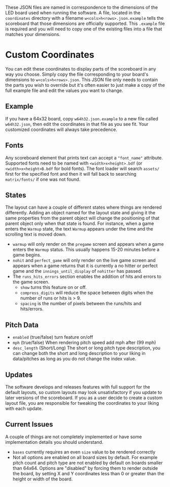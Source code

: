 These JSON files are named in correspondence to the dimensions of the LED board used when running the software. A file, located in the `coordinates` directory with a filename `w<cols>h<rows>.json.example` tells the scoreboard that those dimensions are officially supported. This `.example` file is required and you will need to copy one of the existing files into a file that matches your dimensions.

# Custom Coordinates
You can edit these coordinates to display parts of the scoreboard in any way you choose. Simply copy the file corresponding to your board's dimensions to `w<cols>h<rows>.json`. This JSON file only needs to contain the parts you wish to override but it's often easier to just make a copy of the full example file and edit the values you want to change.

## Example
If you have a 64x32 board, copy `w64h32.json.example` to a new file called `w64h32.json`, then edit the coordinates in that file as you see fit. Your customized coordinates will always take precedence.

## Fonts
Any scoreboard element that prints text can accept a `"font_name"` attribute. Supported fonts need to be named with `<width>x<height>.bdf` (or `<width>x<height>B.bdf` for bold fonts). The font loader will search `assets/` first for the specified font and then it will fall back to searching `matrix/fonts/` if one was not found.

## States
The layout can have a couple of different states where things are rendered differently. Adding an object named for the layout state and giving it the same properties from the parent object will change the positioning of that parent object only when that state is found. For instance, when a game enters the `Warmup` state, the text `Warmup` appears under the time and the scrolling text is moved down.
* `warmup` will	only render on the `pregame` screen and appears when a game enters the `Warmup` status. This usually happens 15-20 minutes before a game begins.
* `nohit` and `perfect_game` will only render on the live game screen and appears when a game returns that it is currently a no hitter or perfect game and the `innings_until_display` of `nohitter` has passed.
* The `runs_hits_errors` section enables the addition of hits and errors to the game screen.  
  * `show` turns this feature on or off.
  * `compress_digits` will reduce the space between digits when the number of runs or hits is > 9.
  * `spacing` is the number of pixels between the runs/hits and hits/errors.

## Pitch Data
* `enabled` (true/false) turn feature on/off
* `mph` (true/false) When rendering pitch speed add mph after (99 mph)
* `desc_length` (Short/Long) The short or long pitch type description, you can change both the short and long description to your liking in data/pitches as long as you do not change the index value.  

## Updates
The software develops and releases features with full support for the default layouts, so custom layouts may look unsatisfactory if you update to later versions of the scoreboard. If you as a user decide to create a custom layout file, you are responsible for tweaking the coordinates to your liking with each update.

## Current Issues
A couple of things are not completely implemented or have some implementation details you should understand.

* `bases` currently requires an even `size` value to be rendered correctly
* Not all options are enabled on all board sizes by default.  For example pitch count and pitch type are not enabled by default on boards smaller than 64x64. Options are "disabled" by forcing them to render outside the board, by setting X and Y coordinates less than 0 or greater than the height or width of the board.

